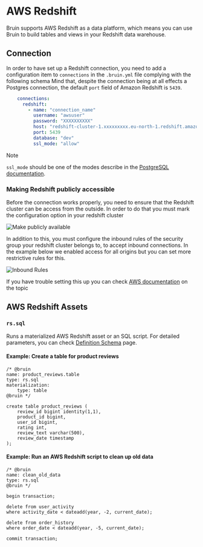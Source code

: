 # AWS Redshift

Bruin supports AWS Redshift as a data platform, which means you can use Bruin to build tables and views in your Redshift data warehouse.

## Connection
In order to have set up a Redshift connection, you need to add a configuration item to `connections` in the `.bruin.yml` file complying with the following schema
Mind that, despite the connection being at all effects a Postgres connection, the default `port` field of Amazon Redshift is `5439`.

```yaml
    connections:
      redshift:
        - name: "connection_name"
          username: "awsuser"
          password: "XXXXXXXXXX"
          host: "redshift-cluster-1.xxxxxxxxx.eu-north-1.redshift.amazonaws.com"
          port: 5439
          database: "dev"
          ssl_mode: "allow"
```

> [!NOTE]
> `ssl_mode` should be one of the modes describe in the [PostgreSQL documentation](https://www.postgresql.org/docs/current/libpq-ssl.html#LIBPQ-SSL-PROTECTION).


### Making Redshift publicly accessible

Before the connection works properly, you need to ensure that the Redshift cluster can be access from the outside. In order to do that you must mark the configuration option in your redshift cluster

![Make publicly available](/publicly-accessible.png)

In addition to this, you must configure the inbound rules of the security group your redshift cluster belongs to, to accept inbound connections. In the example below we enabled access for all origins but you can set more restrictive rules for this.

![Inbound Rules](/inbound-rules.png)

If you have trouble setting this up you can check [AWS documentation](https://repost.aws/knowledge-center/redshift-cluster-private-public) on the topic


## AWS Redshift Assets

### `rs.sql`
Runs a materialized AWS Redshift asset or an SQL script. For detailed parameters, you can check [Definition Schema](../assets/definition-schema.md) page.

#### Example: Create a table for product reviews
```bruinsql
/* @bruin
name: product_reviews.table
type: rs.sql
materialization:
    type: table
@bruin */

create table product_reviews (
    review_id bigint identity(1,1),
    product_id bigint,
    user_id bigint,
    rating int,
    review_text varchar(500),
    review_date timestamp
);
```

#### Example: Run an AWS Redshift script to clean up old data
```bruinsql
/* @bruin
name: clean_old_data
type: rs.sql
@bruin */

begin transaction;

delete from user_activity
where activity_date < dateadd(year, -2, current_date);

delete from order_history
where order_date < dateadd(year, -5, current_date);

commit transaction;
```

